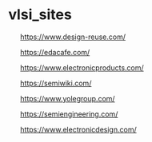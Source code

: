 # vlsi_sites

<ul>
  
  https://www.design-reuse.com/
  
  https://edacafe.com/
  
  https://www.electronicproducts.com/
  
  https://semiwiki.com/
  
  https://www.yolegroup.com/
  
  https://semiengineering.com/
  
  https://www.electronicdesign.com/

</ul>
